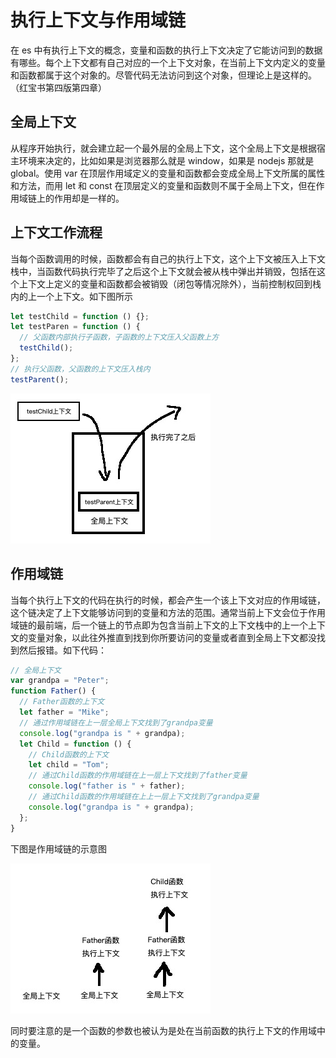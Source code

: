 # 执行上下文与作用域链

在 es 中有执行上下文的概念，变量和函数的执行上下文决定了它能访问到的数据有哪些。每个上下文都有自己对应的一个上下文对象，在当前上下文内定义的变量和函数都属于这个对象的。尽管代码无法访问到这个对象，但理论上是这样的。（红宝书第四版第四章）

## 全局上下文

从程序开始执行，就会建立起一个最外层的全局上下文，这个全局上下文是根据宿主环境来决定的，比如如果是浏览器那么就是 window，如果是 nodejs 那就是 global。使用 var 在顶层作用域定义的变量和函数都会变成全局上下文所属的属性和方法，而用 let 和 const 在顶层定义的变量和函数则不属于全局上下文，但在作用域链上的作用却是一样的。

## 上下文工作流程

当每个函数调用的时候，函数都会有自己的执行上下文，这个上下文被压入上下文栈中，当函数代码执行完毕了之后这个上下文就会被从栈中弹出并销毁，包括在这个上下文上定义的变量和函数都会被销毁（闭包等情况除外），当前控制权回到栈内的上一个上下文。如下图所示

```javascript
let testChild = function () {};
let testParen = function () {
  // 父函数内部执行子函数，子函数的上下文压入父函数上方
  testChild();
};
// 执行父函数，父函数的上下文压入栈内
testParent();
```

![上下文工作流程](../imgs/3-1.jpg)

## 作用域链

当每个执行上下文的代码在执行的时候，都会产生一个该上下文对应的作用域链，这个链决定了上下文能够访问到的变量和方法的范围。通常当前上下文会位于作用域链的最前端，后一个链上的节点即为包含当前上下文的上下文栈中的上一个上下文的变量对象，以此往外推直到找到你所要访问的变量或者直到全局上下文都没找到然后报错。如下代码：

```javascript
// 全局上下文
var grandpa = "Peter";
function Father() {
  // Father函数的上下文
  let father = "Mike";
  // 通过作用域链在上一层全局上下文找到了grandpa变量
  console.log("grandpa is " + grandpa);
  let Child = function () {
    // Child函数的上下文
    let child = "Tom";
    // 通过Child函数的作用域链在上一层上下文找到了father变量
    console.log("father is " + father);
    // 通过Child函数的作用域链在上上一层上下文找到了grandpa变量
    console.log("grandpa is " + grandpa);
  };
}
```

下图是作用域链的示意图

![作用域链示意图](../imgs/3-2.jpg)

同时要注意的是一个函数的参数也被认为是处在当前函数的执行上下文的作用域中的变量。
